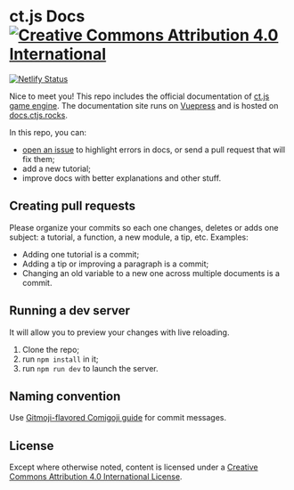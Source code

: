 # ct.js Docs [![Creative Commons Attribution 4.0 International](https://i.creativecommons.org/l/by/4.0/88x31.png)](https://creativecommons.org/licenses/by/4.0/)

[![Netlify Status](https://api.netlify.com/api/v1/badges/3e703edc-cd75-4b76-a580-35bc19cbbd55/deploy-status)](https://app.netlify.com/sites/clever-shaw-0cdd72/deploys)

Nice to meet you! This repo includes the official documentation of [ct.js game engine](https://ctjs.rocks/). The documentation site runs on [Vuepress](https://vuepress.vuejs.org/) and is hosted on [docs.ctjs.rocks](https://docs.ctjs.rocks/).

In this repo, you can:

* [open an issue](https://github.com/ct-js/docs.ctjs.rocks/issues/new) to highlight errors in docs, or send a pull request that will fix them;
* add a new tutorial;
* improve docs with better explanations and other stuff.

## Creating pull requests

Please organize your commits so each one changes, deletes or adds one subject: a tutorial, a function, a new module, a tip, etc. Examples:

* Adding one tutorial is a commit;
* Adding a tip or improving a paragraph is a commit;
* Changing an old variable to a new one across multiple documents is a commit.

## Running a dev server

It will allow you to preview your changes with live reloading.

1. Clone the repo;
2. run `npm install` in it;
3. run `npm run dev` to launch the server.

## Naming convention

Use [Gitmoji-flavored Comigoji guide](https://comigo.gitlab.io/comigoji#gitmoji) for commit messages.

## License

Except where otherwise noted, content is licensed under a [Creative Commons Attribution 4.0 International License](https://creativecommons.org/licenses/by/4.0/).
